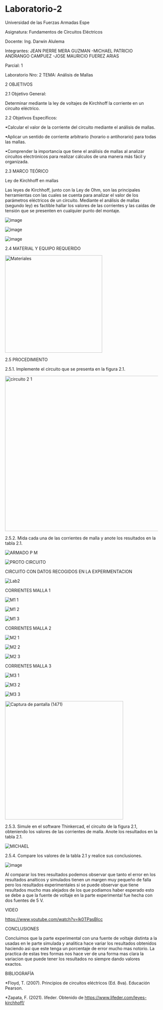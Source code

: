 # Laboratorio-2


Universidad de las Fuerzas Armadas Espe

Asignatura: Fundamentos de Circuitos Eléctricos

Docente: Ing. Darwin Alulema

Integrantes: JEAN PIERRE MERA GUZMAN -MICHAEL PATRICIO ANDRANGO CAMPUEZ -JOSE MAURICIO FUEREZ ARIAS

Parcial: 1

Laboratorio Nro: 2 TEMA: Análisis de Mallas

2  OBJETIVOS

2.1  Objetivo General:

Determinar mediante la ley de voltajes de Kirchhoff la corriente en un circuito eléctrico.

2.2  Objetivos Específicos:

•Calcular el valor de la corriente del circuito mediante el análisis de mallas.

•Aplicar un sentido de corriente arbitrario (horario o antihorario) para todas las mallas.

•Comprender la importancia que tiene el análisis de mallas al analizar circuitos electrónicos para realizar cálculos de una manera más fácil y organizada.

2.3 MARCO TEÓRICO 

Ley de Kirchhoff en mallas

Las leyes de Kirchhoff, junto con la Ley de Ohm, son las principales herramientas con las cuales se cuenta para analizar el valor de los parámetros eléctricos de un circuito. Mediante el análisis de mallas (segundo ley) es factible hallar los valores de las corrientes y las caídas de tensión que se presenten en cualquier punto del montaje.


![image](https://user-images.githubusercontent.com/104911658/202546392-2af22d4d-bfad-4c04-9484-726178589549.png)

![image](https://user-images.githubusercontent.com/104911658/202544301-f21c5ef3-482d-4cb2-be8c-af0e9a6c968b.png)

![image](https://user-images.githubusercontent.com/104911658/202546246-1b7b6070-c4b4-468c-a53b-3b1ab1187cfb.png)

2.4  MATERIAL Y EQUIPO REQUERIDO

<img width="320" alt="Materiales" src="https://user-images.githubusercontent.com/117534483/202628052-c6380ec4-b6c3-4dd4-b2fc-bcd7a2d9a882.png">

2.5  PROCEDIMIENTO

2.5.1.	Implemente el circuito que se presenta en la figura 2.1.

<img width="510" alt="circuito 2 1" src="https://user-images.githubusercontent.com/117534483/202628835-526e1a3d-c991-4841-88d8-9b33c2bea0ac.png">

2.5.2.	Mida cada una de las corrientes de malla y anote los resultados en la tabla 2.1.

![ARMADO P M](https://user-images.githubusercontent.com/117534483/202632322-3bffca94-b4b7-4f1a-b77b-7cdbd217eb8e.jpg)

![PROTO CIRCUITO](https://user-images.githubusercontent.com/117534483/202632337-f739775a-0cfc-4d61-b76b-711c35f92871.jpg)

CIRCUITO CON DATOS RECOGIDOS EN LA EXPERIMENTACION

![Lab2](https://user-images.githubusercontent.com/117534483/202651540-2ced2859-81fc-44b4-88b6-06c6fb20bad6.jpeg)

CORRIENTES MALLA 1

![M1 1](https://user-images.githubusercontent.com/117534483/202632419-5a28594d-e3ea-4ef8-8153-5a4d821946b7.jpg)

![M1 2](https://user-images.githubusercontent.com/117534483/202632424-0a8f771e-53b2-4f2f-85ba-e0e1f2c5edf0.jpg)

![M1 3](https://user-images.githubusercontent.com/117534483/202632426-7b1753ef-1363-4029-9e51-e2887899a007.jpg)

CORRIENTES MALLA 2

![M2 1](https://user-images.githubusercontent.com/117534483/202632541-3e3c09f7-4b63-4ddc-b7d9-f824fb445046.jpg)

![M2 2](https://user-images.githubusercontent.com/117534483/202632545-cff08955-f88b-4934-9a70-6593ad375d21.jpg)

![M2 3](https://user-images.githubusercontent.com/117534483/202632548-c90b54a0-42ba-488c-b042-3e3a73f4bf9e.jpg)

CORRIENTES MALLA 3

![M3 1](https://user-images.githubusercontent.com/117534483/202632599-05f50be4-0d15-4178-8b9b-a0a27813014c.jpg)

![M3 2](https://user-images.githubusercontent.com/117534483/202632620-c2c2e56c-c96f-44cc-b0e3-3dcd65ccdb1b.jpg)

![M3 3](https://user-images.githubusercontent.com/117534483/202632623-ed07537e-97eb-4c82-b9cf-63273dd83c29.jpg)

<img width="389" alt="Captura de pantalla (1471)" src="https://user-images.githubusercontent.com/117534483/202738916-241cd172-036e-4b4b-a9af-e8bcb5365f04.png">


2.5.3.	Simule en el software Thinkercad, el circuito de la figura 2.1, obteniendo los valores de las corrientes de malla. Anote los resultados en la tabla 2.1.


![MICHAEL](https://user-images.githubusercontent.com/107088999/202735379-4f2e6534-1fd4-4a56-9450-1e7b8782e8ae.png)


2.5.4.	Compare los valores de la tabla 2.1 y realice sus conclusiones.


![image](https://user-images.githubusercontent.com/107088999/202749022-45f2b710-0aac-43b5-8269-34d3c1ddfca5.png)


Al comparar los tres resultados podemos observar que tanto el error en los resultados analticos y simulados tienen un margen muy pequeño de falla pero los resultados experimentales si se puede observar que tiene resultados mucho mas alejados de los que podiamos haber esperado esto se debe a que la fuente de voltaje en la parte experimental fue hecha con dos fuentes de 5 V.

VIDEO

https://www.youtube.com/watch?v=lk0TPasBlcc

CONCLUSIONES

Concluimos que la parte experimental con una fuente de voltaje distinta a la usadas en le parte simulada y analitica hace variar los resultados obtenidos haciendo asi que este tenga un porcentaje de error mucho mas notorio.
La practica de estas tres formas nos hace ver de una forma mas clara la variacion que puede tener los resultados no siempre dando valores exactos. 


BIBLIOGRAFÍA

*Floyd, T. (2007). Principios de circuitos eléctricos (Ed. 8va). Educación Pearson.

*Zapata, F. (2021). lifeder. Obtenido de https://www.lifeder.com/leyes-kirchhoff/
